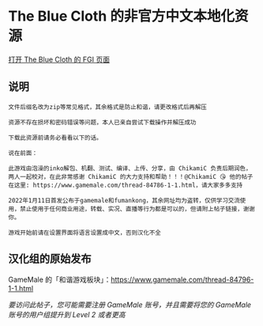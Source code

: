 # The Blue Cloth 的非官方中文本地化资源

[打开 The Blue Cloth 的 FGI 页面](https://furrygames.top/zh-cn/games/CoThe_Blue_Cloth.html)

## 说明
    文件后缀名改为zip等常见格式，其余格式是防止和谐，请更改格式后再解压
    
    资源不存在损坏和密码错误等问题，本人已亲自尝试下载操作并解压成功
    
    下载此资源前请务必看看以下的话。
    
    说在前面：
    
    此游戏由泡澡的inko解包、机翻、测试、编译、上传、分享，由 ChikamiC 负责后期润色，两人一起校对，在此非常感谢 ChikamiC 的大力支持和帮助！！！@ChikamiC 😘 他的帖子在这里: https://www.gamemale.com/thread-84786-1-1.html，请大家多多支持
    
    2022年1月11日首发公布于gamemale和fumankong，其余网址均为盗转，仅供学习交流使用，禁止使用于任何商业用途，转载、实况、直播等行为都是可以的，但请附上帖子链接，谢谢你。
    
    游戏开始前请在设置界面将语言设置成中文，否则汉化不全

## 汉化组的原始发布

GameMale 的「和谐游戏板块」：<https://www.gamemale.com/thread-84796-1-1.html>

_要访问此帖子，您可能需要注册 GameMale 账号，并且需要将您的 GameMale 账号的用户组提升到 Level 2 或者更高_